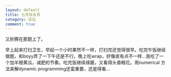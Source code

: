 ```yaml
---
layout: default
title: 七月廿五号
category: 日记
comment: true
---
```

又折腾在那题上了。

早上起来打扫卫生，早起一个小时果然不一样，打扫完还觉得很早。吃完午饭继续做题，和boyy弄了一下午还是不行。晚上吃wrap，好像皮有点不一样...我吃了一个加半根黄瓜，减肥的节奏。吃完饭继续琢磨，又看得头昏眼花。用numerical 方法来解dynamic programming还蛮重要，还是得看...